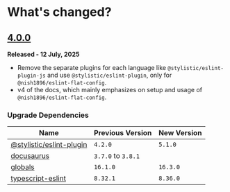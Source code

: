 # **What's changed?**

## [4.0.0](https://github.com/nishkohli96/eslint-config/tree/v4.0.0)
**Released - 12 July, 2025**

- Remove the separate plugins for each language like `@stylistic/eslint-plugin-js` and use `@stylistic/eslint-plugin`, only for `@nish1896/eslint-flat-config`.
- v4 of the docs, which mainly emphasizes on setup and usage of `@nish1896/eslint-flat-config`.

### Upgrade Dependencies

| Name | Previous Version | New Version |
|-|-|-|
|[@stylistic/eslint-plugin](https://www.npmjs.com/package/@stylistic/eslint-plugin)| `4.2.0` | `5.1.0` |
|[docusaurus](https://docusaurus.io/)|`3.7.0` to `3.8.1`|
|[globals](https://www.npmjs.com/package/globals)| `16.1.0` | `16.3.0`|
|[typescript-eslint](https://www.npmjs.com/package/typescript-eslint)| `8.32.1` | `8.36.0` |

